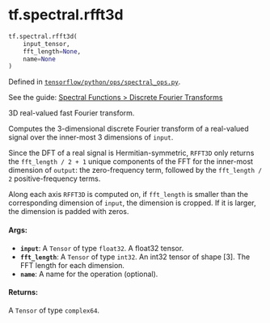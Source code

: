 <div itemscope itemtype="http://developers.google.com/ReferenceObject">
<meta itemprop="name" content="tf.spectral.rfft3d" />
</div>

# tf.spectral.rfft3d

``` python
tf.spectral.rfft3d(
    input_tensor,
    fft_length=None,
    name=None
)
```



Defined in [`tensorflow/python/ops/spectral_ops.py`](https://www.tensorflow.org/code/tensorflow/python/ops/spectral_ops.py).

See the guide: [Spectral Functions > Discrete Fourier Transforms](../../../../api_guides/python/spectral_ops.md#Discrete_Fourier_Transforms)

3D real-valued fast Fourier transform.

Computes the 3-dimensional discrete Fourier transform of a real-valued signal
over the inner-most 3 dimensions of `input`.

Since the DFT of a real signal is Hermitian-symmetric, `RFFT3D` only returns the
`fft_length / 2 + 1` unique components of the FFT for the inner-most dimension
of `output`: the zero-frequency term, followed by the `fft_length / 2`
positive-frequency terms.

Along each axis `RFFT3D` is computed on, if `fft_length` is smaller than the
corresponding dimension of `input`, the dimension is cropped. If it is larger,
the dimension is padded with zeros.

#### Args:

* <b>`input`</b>: A `Tensor` of type `float32`. A float32 tensor.
* <b>`fft_length`</b>: A `Tensor` of type `int32`.
    An int32 tensor of shape [3]. The FFT length for each dimension.
* <b>`name`</b>: A name for the operation (optional).


#### Returns:

A `Tensor` of type `complex64`.